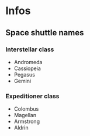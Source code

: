 # Infos

## Space shuttle names
### Interstellar class
* Andromeda
* Cassiopeia
* Pegasus
* Gemini

### Expeditioner class
* Colombus
* Magellan
* Armstrong
* Aldrin